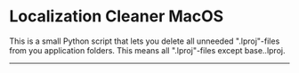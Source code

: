 # Localization Cleaner MacOS

This is a small Python script that lets you delete all unneeded ".lproj"-files from you application folders. This means all ".lproj"-files except base..lproj.

---
